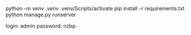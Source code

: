 python -m venv .venv
.venv/Scripts/activate
pip install -r requirements.txt
python manage.py runserver

login: admin
password: nzbp

